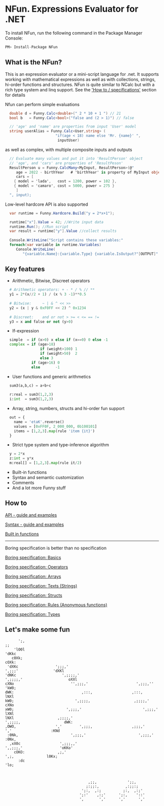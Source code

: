 # NFun. Expressions Evaluator for .NET

To install NFun, run the following command in the Package Manager Console:

```js
PM> Install-Package NFun 
```

## What is the NFun?

This is an expression evaluator or a mini-script language for .net. It supports working with mathematical expressions as well as with collections, strings, hi-order functions and structures. NFun is quite similar to NCalc but with a rich type system and linq support.
See the ['How to / specifications'](https://github.com/tmteam/NFun#how-to) section for details

Nfun can perform simple evaluations
```cs
  double d = Funny.Calc<double>(" 2 * 10 + 1 ") // 21  
  bool b   = Funny.Calc<bool>("false and (2 > 1)") // false

  // 'age' and 'name' are properties from input 'User' model 
  string userAlias = Funny.Calc<User,string> (
                       "if(age < 18) name else 'Mr. {name}' ", 
                        inputUser)  
```
as well as complex, with multiple composite inputs and outputs
```cs   
  // Evaluate many values and put it into 'ResultPerson' object 
  // 'age', and 'cars' are properties of 'ResultPeson' 
  ResultPerson u = Funny.CalcMany<MyInput, ResultPerson>(@"   
     age = 2022 - birthYear   # 'birthYear' is property of MyInput object 'input'
     cars = [
   	{ model = 'lada',   cost = 1200, power = 102 },
   	{ model = 'camaro', cost = 5000, power = 275 }
     ]
  ", input);
```
Low-level hardcore API is also supported
```cs
  var runtime = Funny.Hardcore.Build("y = 2*x+1");

  runtime["x"].Value = 42; //Write input data
  runtime.Run(); //Run script
  var result = runtime["y"].Value //collect results
  
  Console.WriteLine("Script contains these variables:"
  foreach(var variable in runtime.Variables)
     Console.WriteLine(
        "{variable.Name}:{variable.Type} {variable.IsOutput?"[OUTPUT]":"[INPUT]"}");
```

## Key features

- Arithmetic, Bitwise, Discreet operators
```py	
  # Arithmetic operators: + - * / % // ** 
  y1 = 2*(x//2 + 1) / (x % 3 -1)**0.5
  
  # Bitwise:     ~ | & ^ << >> 
  y2 = (x | y & 0xF0FF << 2) ^ 0x1234
	
  # Discreet:    and or not > >= < <= == !=
  y3 = x and false or not (y>0)
```

- If-expression
```py
  simple  = if (x>0) x else if (x==0) 0 else -1
  complex = if (age>18)
                if (weight>100) 1
                if (weight>50)  2
                else 3
            if (age>16) 0
            else       -1     
```
- User functions and generic arithmetics
```py
  sum3(a,b,c) = a+b+c
  
  r:real = sum3(1,2,3)
  i:int  = sum3(1,2,3)
```
- Array, string, numbers, structs and hi-order fun support
```py
  out = {
    name = 'etaK'.reverse()
    values = [0xFF0F, 2_000_000, 0b100101]
    items = [1,2,3].map(rule 'item {it}')
  }
```
- Strict type system and type-inference algorithm
```py
  y = 2*x
  z:int = y*x
  m:real[] = [1,2,3].map(rule it/2)
```
- Built-in functions
- Syntax and semantic customization
- Comments
- And a lot more Funny stuff

## How to

[API - guide and examples](https://github.com/tmteam/NFun/blob/master/Examples/ApiUsageExamplesAndExplanation.cs)

[Syntax - guide and examples](https://github.com/tmteam/NFun/blob/master/Examples/SyntaxExamplesAndExplanation.cs)

[Built in functions](https://github.com/tmteam/NFun/blob/master/Specs/Functions.md)

----
Boring specification is better than no specification

[Boring specification: Basics](https://github.com/tmteam/NFun/blob/master/Specs/Basics.md)

[Boring specification: Operators](https://github.com/tmteam/NFun/blob/master/Specs/Operators.md)

[Boring specification: Arrays](https://github.com/tmteam/NFun/blob/master/Specs/Arrays.md)

[Boring specification: Texts (Strings)](https://github.com/tmteam/NFun/blob/master/Specs/Texts.md)

[Boring specification: Structs](https://github.com/tmteam/NFun/blob/master/Specs/Structs.md)

[Boring specification: Rules (Anonymous functions)](https://github.com/tmteam/NFun/blob/master/Specs/Rules.md)

[Boring specification: Types](https://github.com/tmteam/NFun/blob/master/Specs/Types.md)


## Let's make some fun

```                                                                                                            
      ';,                                                                                ;;       
    'lO0l                                                                               'dKkc     
   c0Xk;                                                                                  cOXk:   
 'dXKc                 ';;;,'                                        ',;;;'                'dXKl  
'dNKc                     ',;;;;,'                              ',;;;;,'                     oXXl 
cXNo                          '',;;;,'                      ',;;;,''                         'kW0;
dWK:                               ,:::,                  ,:::,                               lNXl
kW0;                            ',;;;;,                    ,;;;;,'                            cXNo
xW0;                        ',;;;,'                            ',;;;,'                        lXNl
lNXl                    ,;;;;,'                                    ',;;;;,                    dWK:
,OWO,                  ','        ',;;;,                  ,;;;,'        ','                  :KNd 
 :0Nk,                        ',;;;,'                        ',;;;,'                        :0Nx, 
  ,xX0c                  ',;;;,,'                                ',,;;;,'                 'oKKo'  
    cOKO:               ,;,'                                          ',;,               l0Kx;    
      :dc                                                                               'lo;      
                                                                                                  
                                                                                                  
                                                                                                  
                                      ,;;,              ';;,                                      
                                     ;:;;:,            ,:;;:;                                     
                                   ';:,  ,:;          ;:,  ,:;'                                   
                                  ';:'    ,:;'      ';:,    '::'                                  
                                  ',       ','      ','      ','                                  

```
